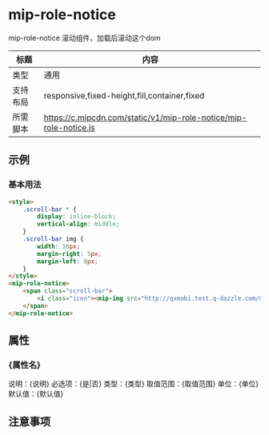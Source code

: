 # mip-role-notice

mip-role-notice 滚动组件，加载后滚动这个dom

标题|内容
----|----
类型|通用
支持布局|responsive,fixed-height,fill,container,fixed
所需脚本|https://c.mipcdn.com/static/v1/mip-role-notice/mip-role-notice.js

## 示例

### 基本用法
```html
<style>
	.scroll-bar * {
	    display: inline-block;
	    vertical-align: middle;
	}
	.scroll-bar img {
	    width: 16px;
	    margin-right: 5px;
	    margin-left: 8px;
	}
</style>
<mip-role-notice>
    <span class="scroll-bar">
    	<i class="icon"><mip-img src="http://qxmobi.test.q-dazzle.com/mobile_common/img/new-home/scroll-bar.png" alt=""></mip-img></i>这是一行可以滚动的文字;这是一行可以滚动的文字;这是一行可以滚动的文字;这是一行可以滚动的文字;
    </span>
</mip-role-notice>
```

## 属性

### {属性名}

说明：{说明}
必选项：{是|否}
类型：{类型}
取值范围：{取值范围}
单位：{单位}
默认值：{默认值}

## 注意事项

